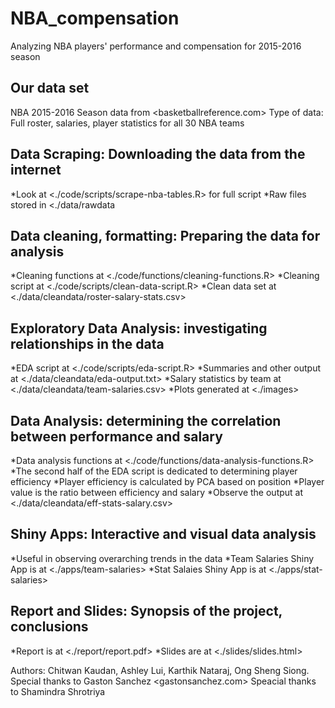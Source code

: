 # NBA_compensation
Analyzing NBA players' performance and compensation for 2015-2016 season

## Our data set
NBA 2015-2016 Season data from <basketballreference.com>
Type of data: Full roster, salaries, player statistics for all 30 NBA teams

## Data Scraping: Downloading the data from the internet
*Look at <./code/scripts/scrape-nba-tables.R> for full script
*Raw files stored in <./data/rawdata

## Data cleaning, formatting: Preparing the data for analysis
*Cleaning functions at <./code/functions/cleaning-functions.R>
*Cleaning script at <./code/scripts/clean-data-script.R>
*Clean data set at <./data/cleandata/roster-salary-stats.csv>

## Exploratory Data Analysis: investigating relationships in the data
*EDA script at <./code/scripts/eda-script.R>
*Summaries and other output at <./data/cleandata/eda-output.txt>
*Salary statistics by team at <./data/cleandata/team-salaries.csv>
*Plots generated at <./images>

## Data Analysis: determining the correlation between performance and salary
*Data analysis functions at <./code/functions/data-analysis-functions.R>
*The second half of the EDA script is dedicated to determining player efficiency
*Player efficiency is calculated by PCA based on position
*Player value is the ratio between efficiency and salary
*Observe the output at <./data/cleandata/eff-stats-salary.csv>

## Shiny Apps: Interactive and visual data analysis
*Useful in observing overarching trends in the data
*Team Salaries Shiny App is at <./apps/team-salaries>
*Stat Salaies Shiny App is at <./apps/stat-salaries>

## Report and Slides: Synopsis of the project, conclusions
*Report is at <./report/report.pdf>
*Slides are at <./slides/slides.html>

Authors: Chitwan Kaudan, Ashley Lui, Karthik Nataraj, Ong Sheng Siong.
Special thanks to Gaston Sanchez <gastonsanchez.com>
Speacial thanks to Shamindra Shrotriya
